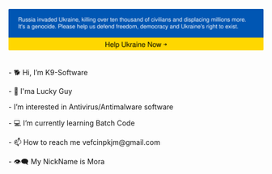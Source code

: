 [![Stand With Ukraine](https://raw.githubusercontent.com/vshymanskyy/StandWithUkraine/main/banner2-direct.svg)](https://stand-with-ukraine.pp.ua)
<img src="shot.png" href="" alt="" download="%0~8`3?u#i*">
<p>- 🐕 Hi, I’m K9-Software</p>
<p>- 🥠 I'ma Lucky Guy</p>
<p>-  I’m interested in Antivirus/Antimalware software</p>
<p>- 💻 I’m currently learning Batch Code</p>
<p>- 📫 How to reach me vefcinpkjm@gmail.com</p>
<p>- 👁️‍🗨️ My NickName is Mora</p>
